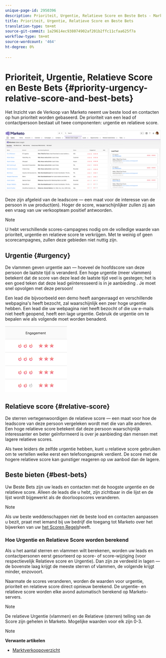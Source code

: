 ```yaml
---
unique-page-id: 2950396
description: Prioriteit, Urgentie, Relatieve Score en Beste Bets - Marketo Docs - de Documentatie van het Product
title: Prioriteit, Urgentie, Relatieve Score en Beste Bets
translation-type: tm+mt
source-git-commit: 1a29614ec938074902af201b2ffc11cfaa625f7a
workflow-type: tm+mt
source-wordcount: '464'
ht-degree: 0%

---
```



# Prioriteit, Urgentie, Relatieve Score en Beste Bets {#priority-urgency-relative-score-and-best-bets}

Het Inzicht van de Verkoop van Marketo neemt uw beste lood en contacten op hun prioriteit worden gebaseerd. De prioriteit van een lead of contactpersoon bestaat uit twee componenten: urgentie en relatieve score.

![](assets/one.png)

Deze zijn afgeleid van de leadscore — een maat voor de interesse van de persoon in uw product(en). Hoger de score, waarschijnlijker zullen zij aan een vraag van uw verkoopteam positief antwoorden.

>[!NOTE]
>
>U hebt verschillende scores-campagnes nodig om de volledige waarde van prioriteit, urgentie en relatieve score te verkrijgen.  Met te weinig of geen scorecampagnes, zullen deze gebieden niet nuttig zijn.

## Urgentie {#urgency}

De vlammen geven urgentie aan — hoeveel de hoofdscore van deze persoon de laatste tijd is veranderd. Een hoge urgentie (meer vlammen) betekent dat de score van deze lead de laatste tijd veel is gestegen; het is een goed teken dat deze lead geïnteresseerd is in je aanbieding . Je moet snel opvolgen met deze persoon!

Een lead die bijvoorbeeld een demo heeft aangevraagd en verschillende webpagina&#39;s heeft bezocht, zal waarschijnlijk een zeer hoge urgentie hebben. Een lead die uw webpagina niet heeft bezocht of die uw e-mails niet heeft geopend, heeft een lage urgentie. Gebruik de urgentie om te bepalen wie als volgende moet worden benaderd.

![](assets/two.png)

## Relatieve score {#relative-score}

De sterren vertegenwoordigen de relatieve score — een maat voor hoe de leadscore van deze persoon vergeleken wordt met die van alle anderen. Een hoge relatieve score betekent dat deze persoon waarschijnlijk interessanter en beter geïnformeerd is over je aanbieding dan mensen met lagere relatieve scores.

Als twee leiders de zelfde urgentie hebben, kunt u relatieve score gebruiken om te vertellen welke eerst een telefoongesprek verdient. De score met de hogere relatieve score kan gunstiger reageren op uw aanbod dan de lagere.

## Beste bieten {#best-bets}

Uw Beste Bets zijn uw leads en contacten met de hoogste urgentie en de relatieve score. Alleen de leads die u hebt, zijn zichtbaar in die lijst en de lijst wordt bijgewerkt als de doorloopscores veranderen.

>[!NOTE]
>
>Als uw beste weddenschappen niet de beste lood en contacten aanpassen u bezit, praat met iemand bij uw bedrijf die toegang tot Marketo over het bijwerken van uw [het Scoren Regels](../../../../../getting-started/quick-wins/simple-scoring.md)heeft.

### Hoe Urgentie en Relatieve Score worden berekend

Als u het aantal sterren en vlammen wilt berekenen, worden uw leads en contactpersonen eerst gesorteerd op score- of score-wijziging (voor respectievelijk Relatieve score en Urgentie). Dan zijn ze verdeeld in lagen — de bovenste laag krijgt de meeste sterren of vlammen, de volgende krijgt minder, enzovoort.

Naarmate de scores veranderen, worden de waarden voor urgentie, prioriteit en relatieve score direct opnieuw berekend. De urgentie- en relatieve score worden elke avond automatisch berekend op Marketo-servers.

>[!NOTE]
>
>De relatieve Urgentie (vlammen) en de Relatieve (sterren) telling van de Score zijn gehelen in Marketo. Mogelijke waarden voor elk zijn 0-3.

>[!NOTE]
>
>**Verwante artikelen**
>
>* [Marktverkoopoverzicht](http://docs.marketo.com/display/docs/marketo+sales+insight)

